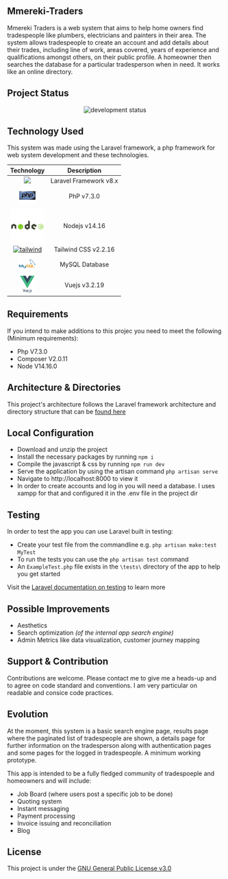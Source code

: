 ## Mmereki-Traders
Mmereki Traders is a web system that aims to help home owners find tradespeople like plumbers, electricians and painters in their area. The system allows tradespeople to create an account and add details about their trades, including line of work, areas covered, years of experience and qualifications amongst others, on their public profile. A homeowner then searches the database for a particular tradesperson when in need. It works like an online directory. 

## Project Status
<p align="center">
<img src="https://img.shields.io/badge/development-Slow Development-orange" alt="development status"/>
</p>

## Technology Used
This system was made using the Laravel framework, a php framework for web system development and these technologies.


|Technology       |Description   |
|:---------------:|:------------:|
| <a href="https://laravel.com" target="_blank"><img src="https://raw.githubusercontent.com/laravel/art/master/logo-lockup/5%20SVG/2%20CMYK/1%20Full%20Color/laravel-logolockup-cmyk-red.svg" width="120"></a> | Laravel Framework v8.x |
| <a href="https://www.php.net" target="_blank" rel="noreferrer"> <img src="https://raw.githubusercontent.com/devicons/devicon/master/icons/php/php-original.svg" alt="php" width="40" height="40"/> </a> | PhP v7.3.0 |
| <a href="https://nodejs.org" target="_blank" rel="noreferrer"> <img src="https://raw.githubusercontent.com/devicons/devicon/master/icons/nodejs/nodejs-original-wordmark.svg" alt="nodejs" width="80"/> </a>| Nodejs v14.16|
| <a href="https://tailwindcss.com/" target="_blank" rel="noreferrer"> <img src="https://www.vectorlogo.zone/logos/tailwindcss/tailwindcss-icon.svg" alt="tailwind" width="40" height="40"/> </a> | Tailwind CSS v2.2.16 |
| <a href="https://www.mysql.com/" target="_blank" rel="noreferrer"> <img src="https://raw.githubusercontent.com/devicons/devicon/master/icons/mysql/mysql-original-wordmark.svg" alt="mysql" width="40" height="40"/> </a> | MySQL Database |
| <a href="https://vuejs.org/" target="_blank" rel="noreferrer"> <img src="https://raw.githubusercontent.com/devicons/devicon/master/icons/vuejs/vuejs-original-wordmark.svg" alt="vuejs" width="40" height="40"/> </a> | Vuejs v3.2.19 |

## Requirements
If you intend to make additions to this projec you need to meet the following (Minimum requirements):
- Php V7.3.0 
- Composer V2.0.11
- Node V14.16.0

## Architecture & Directories
This project's architecture follows the Laravel framework architecture and directory structure that can be [found here](https://laravel.com/docs/8.x/structure)

## Local Configuration
- Download and unzip the project 
- Install the necessary packages by running `npm i`
- Compile the javascript & css by running `npm run dev`
- Serve the application by using the artisan command `php artisan serve`
- Navigate to http://localhost:8000 to view it
- In order to create accounts and log in you will need a database. I uses xampp for that and configured it in the .env file in the project dir

## Testing
In order to test the app you can use Laravel built in testing:
- Create your test file from the commandline e.g. `php artisan make:test MyTest` 
- To run the tests you can use the `php artisan test` command
- An `ExampleTest.php` file exists in the `\tests\` directory of the app to help you get started

Visit the [Laravel documentation on testing](https://laravel.com/docs/8.x/testing) to learn more

## Possible Improvements
- Aesthetics
- Search optimization *(of the internal app search engine)*
- Admin Metrics like data visualization, customer journey mapping

## Support & Contribution
Contributions are welcome. Please contact me to give me a heads-up and to agree on code standard and conventions. I am very particular on readable and consice code practices.

## Evolution
At the moment, this system is a basic search engine page, results page where the paginated list of tradespeople are shown, a details page for further information on the tradesperson along with authentication pages and some pages for the logged in tradespeople. A minimum working prototype.

This app is intended to be a fully fledged community of tradespoeple and homeowners and will include:

- Job Board (where users post a specific job to be done)
- Quoting system
- Instant messaging
- Payment processing
- Invoice issuing and reconciliation
- Blog 


## License
This project is under the [GNU General Public License v3.0](https://choosealicense.com/licenses/gpl-3.0/)
